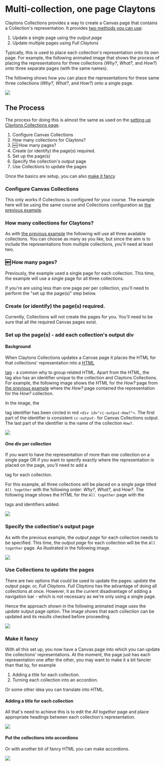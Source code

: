 # Multi-collection, one page Claytons

Claytons Collections provides a way to create a Canvas page that contains a Collection's representation. It provides [two methods you can use](../new/set-up-claytons.md#use-collections-to-update-the-pages):

1. Update a single page using the _output page_
2. Update multiple pages using _Full Claytons_

Typically, this is used to place each collection's representation onto its own page. For example, the following animated image that shows the process of placing the representations for three collections (_Why?_, _What?_, and _How?_) onto three separate pages (with the same names).

The following shows how you can place the representations for these same three collections (_Why?_, _What?_, and _How?_) onto a single page.

![](../new/pics/fullClaytonsAnimation.gif)

## The Process

The process for doing this is almost the same as used on the [setting up Claytons Collections page](../new/set-up-claytons.md). 

1. Configure Canvas Collections
2. How many collections for Claytons?
3. 🆕 How many pages?
4. Create (or identify) the page(s) required.
5. Set up the page(s)
6. Specify the collection's output page
7. Use Collections to update the pages

Once the basics are setup, you can also [make it fancy](#make-it-fancy)

### Configure Canvas Collections

This only works if Collections is configured for your course. The example here will be using the same course and Collections configuration as [the previous example](../new/set-up-claytons.md#configure-canvas-collections).

### How many collections for Claytons?

As with [the previous example](../new/set-up-claytons.md#how-many-collections-for-claytons) the following will use all three available collections. You can choose as many as you like, but since the aim is to include the representations from multiple collections, you'll need at least two.

### 🆕 How many pages?

Previously, the example used a single page for each collection. This time, the example will use a single page for all three collections. 

If you're are using less than one page per per collection, you'll need to perform the "set up the page(s)" step below.

### Create (or identify) the page(s) required.

Currently, Collections will not create the pages for you. You'll need to be sure that all the required Canvas pages exist.

### Set up the page(s) - add each collection's output div

#### Background

When Claytons Collections updates a Canvas page it places the HTML for that collections' representation into a [HTML <div> tag](https://www.w3schools.com/tags/tag_div.ASP) - a common why to group related HTML. Apart from the HTML, the <div> tag also has an identifier unique to the collection and Claytons Collections. For example, the following image shows the HTML for the _How?_ page from [the previous example](../new/set-up-claytons.md) where the _How?_ page contained the representation for the _How?_ collection.

In the image, the <div> tag identifier has been circled in red ```<div id="cc-output-How?">```. The first part of the identifier is consistent ```cc-output-``` for Canvas Collections output. The last part of the identifier is the name of the collection ```How?```.

![](pics/divId.png)  

#### One div per collection

If you want to have the representation of more than one collection on a single page OR if you want to specify exactly where the representation is placed on the page, you'll need to add a <div> tag for each collection.

For this example, all three collections will be placed on a single page titled ```All together``` with the following order: _Why?_, _What?_, and _How?_. The following image shows the HTML for the ```All together``` page with the <div> tags and identifiers added.

![](pics/allThreeDivs.png)  

### Specify the collection's output page

As with the previous example, the _output page_ for each collection needs to be specified. This time, the _output page_ for each collection will be the ```All together``` page. As illustrated in the following image.

![](pics/alLTogehterCollections.png)  

### Use Collections to update the pages

There are two options that could be used to update the pages: _update_ the output page; or, _Full Claytons_. _Full Claytons_ has the advantage of doing all collections at once. However, it as the current disadvantage of adding a navigation bar - which is not necessary as we're only using a single page.

Hence the approach shown in the following animated image uses the _update_ output page option. The image shows that each collection can be updated and its results checked before proceeding.

![](pics/onePageMultiCollectionAnimated.gif)

### Make it fancy

With all this set up, you now have a Canvas page into which you can update the collections' representations. At the moment, the page just has each representation one after the other, you may want to make it a bit fancier than that by, for example

1. Adding a title for each collection.
2. Turning each collection into an accordion.

Or some other idea you can translate into HTML. 

#### Adding a title for each collection

All that's need to achieve this is to edit the _All together_ page and place appropriate headings between each collection's representation.

![](pics/fancyHeading.gif)

#### Put the collections into accordions

Or with another bit of fancy HTML you can make accordions.

![](pics/fancyAccordions.gif)